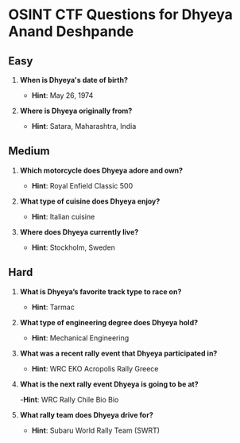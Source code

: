 # OSINT CTF Questions for Dhyeya Anand Deshpande

## Easy

1. **When is Dhyeya's date of birth?**

   - **Hint**: May 26, 1974

2. **Where is Dhyeya originally from?**

   - **Hint**: Satara, Maharashtra, India

## Medium

1. **Which motorcycle does Dhyeya adore and own?**

   - **Hint**: Royal Enfield Classic 500

2. **What type of cuisine does Dhyeya enjoy?**

   - **Hint**: Italian cuisine

3. **Where does Dhyeya currently live?**

   - **Hint**: Stockholm, Sweden

## Hard

1. **What is Dhyeya’s favorite track type to race on?**

   - **Hint**: Tarmac

2. **What type of engineering degree does Dhyeya hold?**

   - **Hint**: Mechanical Engineering

3. **What was a recent rally event that Dhyeya participated in?**

   - **Hint**: WRC EKO Acropolis Rally Greece

4. **What is the next rally event Dhyeya is going to be at?**

   -**Hint**: WRC Rally Chile Bio Bio

5. **What rally team does Dhyeya drive for?**

   - **Hint**: Subaru World Rally Team (SWRT)
